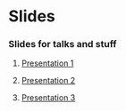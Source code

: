 # Slides
### Slides for talks and stuff
1. [Presentation 1](http://artasbartas.com/slides/presentation1)

2. [Presentation 2](http://artasbartas.com/slides/presentation2)

3. [Presentation 3](http://artasbartas.com/slides/presentation3)
